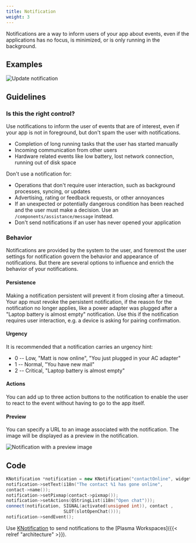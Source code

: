 ```yaml
---
title: Notification
weight: 3
---
```


Notifications are a way to inform users of your app about events, even
if the applications has no focus, is minimized, or is only running in
the background.

Examples
--------

![Update notification](/hig/Notification.png)

Guidelines
----------

### Is this the right control?

Use notifications to inform the user of events that are of interest,
even if your app is not in foreground, but don't spam the user with
notifications.

-   Completion of long running tasks that the user has started
    manually
-   Incoming communication from other users
-   Hardware related events like low battery, lost network connection,
    running out of disk space

Don't use a notification for:

-   Operations that don't require user interaction, such as
    background processes, syncing, or updates
-   Advertising, rating or feedback requests, or other annoyances
-   If an unexpected or potentially dangerous condition has been
    reached and the user must make a decision. Use an
    `/components/assistance/message`
    instead.
-   Don't send notifications if an user has never opened your
    application

### Behavior

Notifications are provided by the system to the user, and foremost the
user settings for notification govern the behavior and appearance of
notifications. But there are several options to influence and enrich the
behavior of your notifications.

#### Persistence

Making a notification persistent will prevent it from closing after a
timeout. Your app must revoke the persistent notification, if the reason
for the notification no longer applies, like a power adapter was plugged
after a "Laptop battery is almost empty" notification. Use this if the
notification requires user interaction, e.g. a device is asking for
pairing confirmation.

#### Urgency

It is recommended that a notification carries an urgency hint:

-   0 -- Low, "Matt is now online", "You just plugged in your AC
    adapter"
-   1 -- Normal, "You have new mail"
-   2 -- Critical, "Laptop battery is almost empty"

#### Actions

You can add up to three action buttons to the notification to enable the
user to react to the event without having to go to the app itself.

#### Preview

You can specify a URL to an image associated with the notification. The
image will be displayed as a preview in the notification.

![Notification with a preview image](/hig/Notification2.png)

Code
----

```c++
KNotification *notification = new KNotification("contactOnline", widget);
notification->setText(i18n("The contact %1 has gone online", 
contact->name());
notification->setPixmap(contact->pixmap());
notification->setActions(QStringList(i18n("Open chat")));
connect(notification, SIGNAL(activated(unsigned int)), contact , 
                      SLOT(slotOpenChat()));
notification->sendEvent();
```

Use [KNotification](https://api.kde.org/frameworks/knotifications/html/classKNotification.html)
to send notifications to the [Plasma Workspaces]({{< relref "architecture" >}}).
